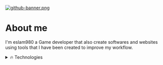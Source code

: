 [![github-banner.png](https://i.postimg.cc/gj1ZfRg6/github-banner.png)](https://postimg.cc/N27FXyqg)

# About me
I'm eslam980 a Game developer that also create softwares and websites using tools that I have been created to improve my workflow.

<details>
  <summary>🔥 Technologies</summary>
  
<h2 align="center">Technologies that I use</h2>
<br/>
<div align="center">
    <img src="https://skillicons.dev/icons?
i=js,react,bootstrap,tailwind,vercel,nextjs," />
    <img src="https://skillicons.dev/icons?
i=mysql,mongodb,supabase,prisma,firebase" /><br>
    <img src="https://skillicons.dev/icons?i=
unity,godot,unreal,tauri,rust,raspberrypi,py,java,go,flutter,electron,c,cs,cpp" /><br>
</div>

<br/>
<hr/>

</details>
